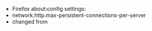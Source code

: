 - Firefox about:config settings:
- network.http.max-persistent-connections-per-server
- changed from